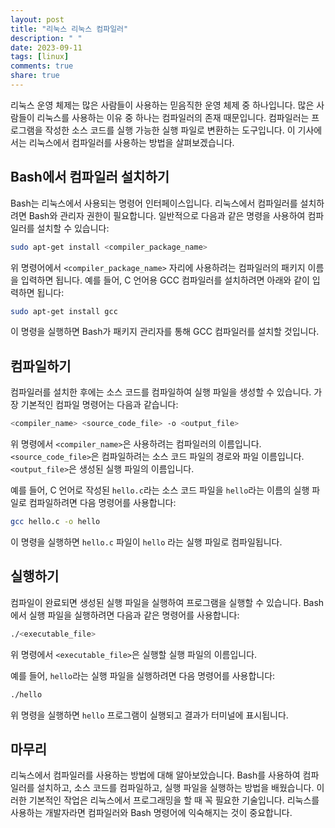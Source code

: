 ```yaml
---
layout: post
title: "리눅스 리눅스 컴파일러"
description: " "
date: 2023-09-11
tags: [linux]
comments: true
share: true
---
```


리눅스 운영 체제는 많은 사람들이 사용하는 믿음직한 운영 체제 중 하나입니다. 많은 사람들이 리눅스를 사용하는 이유 중 하나는 컴파일러의 존재 때문입니다. 컴파일러는 프로그램을 작성한 소스 코드를 실행 가능한 실행 파일로 변환하는 도구입니다. 이 기사에서는 리눅스에서 컴파일러를 사용하는 방법을 살펴보겠습니다.

## Bash에서 컴파일러 설치하기

Bash는 리눅스에서 사용되는 명령어 인터페이스입니다. 리눅스에서 컴파일러를 설치하려면 Bash와 관리자 권한이 필요합니다. 일반적으로 다음과 같은 명령을 사용하여 컴파일러를 설치할 수 있습니다:

```bash
sudo apt-get install <compiler_package_name>
```

위 명령어에서 `<compiler_package_name>` 자리에 사용하려는 컴파일러의 패키지 이름을 입력하면 됩니다. 예를 들어, C 언어용 GCC 컴파일러를 설치하려면 아래와 같이 입력하면 됩니다:

```bash
sudo apt-get install gcc
```

이 명령을 실행하면 Bash가 패키지 관리자를 통해 GCC 컴파일러를 설치할 것입니다.

## 컴파일하기

컴파일러를 설치한 후에는 소스 코드를 컴파일하여 실행 파일을 생성할 수 있습니다. 가장 기본적인 컴파일 명령어는 다음과 같습니다:

```bash
<compiler_name> <source_code_file> -o <output_file>
```

위 명령에서 `<compiler_name>`은 사용하려는 컴파일러의 이름입니다. `<source_code_file>`은 컴파일하려는 소스 코드 파일의 경로와 파일 이름입니다. `<output_file>`은 생성된 실행 파일의 이름입니다.

예를 들어, C 언어로 작성된 `hello.c`라는 소스 코드 파일을 `hello`라는 이름의 실행 파일로 컴파일하려면 다음 명령어를 사용합니다:

```bash
gcc hello.c -o hello
```

이 명령을 실행하면 `hello.c` 파일이 `hello` 라는 실행 파일로 컴파일됩니다.

## 실행하기

컴파일이 완료되면 생성된 실행 파일을 실행하여 프로그램을 실행할 수 있습니다. Bash에서 실행 파일을 실행하려면 다음과 같은 명령어를 사용합니다:

```bash
./<executable_file>
```

위 명령에서 `<executable_file>`은 실행할 실행 파일의 이름입니다.

예를 들어, `hello`라는 실행 파일을 실행하려면 다음 명령어를 사용합니다:

```bash
./hello
```

위 명령을 실행하면 `hello` 프로그램이 실행되고 결과가 터미널에 표시됩니다.

## 마무리

리눅스에서 컴파일러를 사용하는 방법에 대해 알아보았습니다. Bash를 사용하여 컴파일러를 설치하고, 소스 코드를 컴파일하고, 실행 파일을 실행하는 방법을 배웠습니다. 이러한 기본적인 작업은 리눅스에서 프로그래밍을 할 때 꼭 필요한 기술입니다. 리눅스를 사용하는 개발자라면 컴파일러와 Bash 명령어에 익숙해지는 것이 중요합니다.